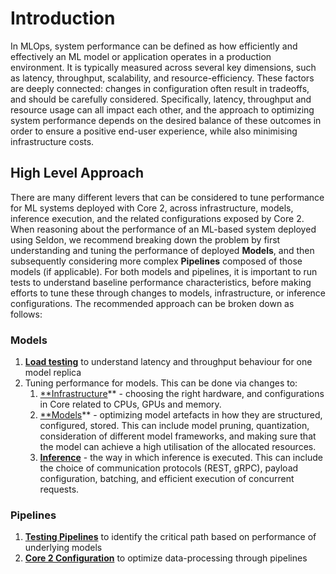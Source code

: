 # Introduction

In MLOps, system performance can be defined as how efficiently and effectively an ML model or application operates in a production environment. It is typically measured across several key dimensions, such as latency, throughput, scalability, and resource-efficiency. These factors are deeply connected: changes in configuration often result in tradeoffs, and should be carefully considered. Specifically, latency, throughput and resource usage can all impact each other, and the approach to optimizing system performance depends on the desired balance of these outcomes in order to ensure a positive end-user experience, while also minimising infrastructure costs.  

## High Level Approach

There are many different levers that can be considered to tune performance for ML systems deployed with Core 2, across infrastructure, models, inference execution, and the related configurations exposed by Core 2. When reasoning about the performance of an ML-based system deployed using Seldon, we recommend breaking down the problem by first understanding and tuning the performance of deployed **Models**, and then subsequently considering more complex **Pipelines** composed of those models (if applicable). For both models and pipelines, it is important to run tests to understand baseline performance characteristics, before making efforts to tune these through changes to models, infrastructure, or inference configurations. The recommended approach can be broken down as follows:

### Models

1. [**Load testing**](https://www.notion.so/Performance-Tuning-Docs-1bc6a4c8852080ce94c4eb1dcd725b9f?pvs=21) to understand latency and throughput behaviour for one model replica
2. Tuning performance for models. This can be done via changes to:
    1. [**Infrastructure](https://www.notion.so/Performance-Tuning-Docs-1bc6a4c8852080ce94c4eb1dcd725b9f?pvs=21)** - choosing the right hardware, and configurations in Core related to CPUs, GPUs and memory.
    2. [**Models](https://www.notion.so/Performance-Tuning-Docs-1bc6a4c8852080ce94c4eb1dcd725b9f?pvs=21)** - optimizing model artefacts in how they are structured, configured, stored. This can include model pruning, quantization, consideration of different model frameworks, and making sure that the model can achieve a high utilisation of the allocated resources.
    3. [**Inference**](https://www.notion.so/Performance-Tuning-Docs-1bc6a4c8852080ce94c4eb1dcd725b9f?pvs=21) - the way in which inference is executed. This can include the choice of communication protocols (REST, gRPC),  payload configuration, batching, and efficient  execution of concurrent requests.

### **Pipelines**

1. [**Testing Pipelines**](https://www.notion.so/Performance-Tuning-Docs-1bc6a4c8852080ce94c4eb1dcd725b9f?pvs=21) to identify the critical path based on performance of underlying models
2. [**Core 2 Configuration**](https://www.notion.so/Performance-Tuning-Docs-1bc6a4c8852080ce94c4eb1dcd725b9f?pvs=21) to optimize data-processing through pipelines  
